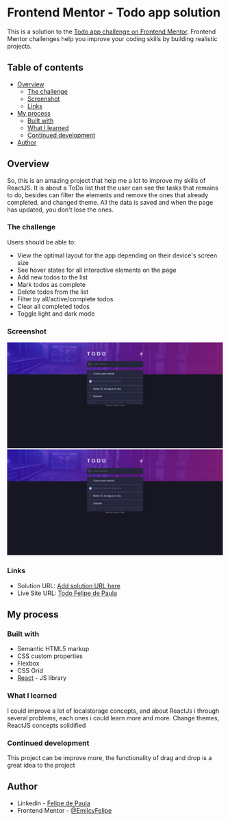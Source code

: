 # Frontend Mentor - Todo app solution

This is a solution to the [Todo app challenge on Frontend Mentor](https://www.frontendmentor.io/challenges/todo-app-Su1_KokOW). Frontend Mentor challenges help you improve your coding skills by building realistic projects. 

## Table of contents

- [Overview](#overview)
  - [The challenge](#the-challenge)
  - [Screenshot](#screenshot)
  - [Links](#links)
- [My process](#my-process)
  - [Built with](#built-with)
  - [What I learned](#what-i-learned)
  - [Continued development](#continued-development)
- [Author](#author)

## Overview
So, this is an amazing project that help me a lot to improve my skills of ReactJS. It is about a ToDo list that the user can see the tasks that remains to do, besides can filter the elements and remove the ones that already completed, and changed theme. All the data is saved and when the page has updated, you don't lose the ones. 

### The challenge

Users should be able to:

- View the optimal layout for the app depending on their device's screen size
- See hover states for all interactive elements on the page
- Add new todos to the list
- Mark todos as complete
- Delete todos from the list
- Filter by all/active/complete todos
- Clear all completed todos
- Toggle light and dark mode

### Screenshot

![dark](https://github.com/EmilcyFelipe/Frontend-Mentor-TODO/blob/master/dark.png)
![light](https://github.com/EmilcyFelipe/Frontend-Mentor-TODO/blob/master/dark.png)

### Links

- Solution URL: [Add solution URL here](https://your-solution-url.com)
- Live Site URL: [Todo Felipe de Paula](https://todo-felipe-de-paula.netlify.app/)

## My process

### Built with

- Semantic HTML5 markup
- CSS custom properties
- Flexbox
- CSS Grid
- [React](https://reactjs.org/) - JS library

### What I learned

I could improve a lot of localstorage concepts, and about ReactJs i through several problems, each ones i could learn more and more. Change themes, ReactJS concepts solidified

### Continued development

This project can be improve more, the functionality of drag and drop is a great idea to the project

## Author
- Linkedin - [Felipe de Paula](https://www.linkedin.com/in/felipe-c-de-paula-b1b7b9189/)
- Frontend Mentor - [@EmilcyFelipe](https://www.frontendmentor.io/profile/EmilcyFelipe)
